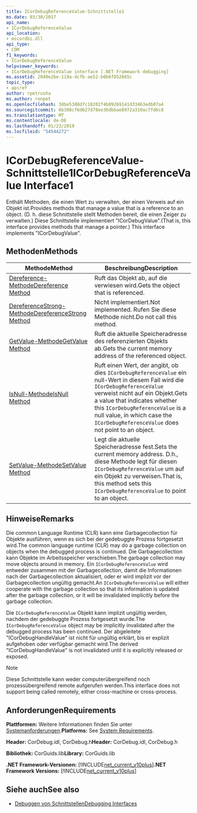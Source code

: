 ```yaml
---
title: ICorDebugReferenceValue-Schnittstelle1
ms.date: 03/30/2017
api_name:
- ICorDebugReferenceValue
api_location:
- mscordbi.dll
api_type:
- COM
f1_keywords:
- ICorDebugReferenceValue
helpviewer_keywords:
- ICorDebugReferenceValue interface [.NET Framework debugging]
ms.assetid: 2040e2be-119a-4cfb-ae52-b0b6f052665c
topic_type:
- apiref
author: rpetrusha
ms.author: ronpet
ms.openlocfilehash: 3dbe5388d7c18202f4b89269141d33463edb07a4
ms.sourcegitcommit: 6b308cf6d627d78ee36dbbae8972a310ac7fd6c8
ms.translationtype: MT
ms.contentlocale: de-DE
ms.lasthandoff: 01/23/2019
ms.locfileid: "54544272"
---
```

# <a name="icordebugreferencevalue-interface1"></a><span data-ttu-id="f7dd0-102">ICorDebugReferenceValue-Schnittstelle1</span><span class="sxs-lookup"><span data-stu-id="f7dd0-102">ICorDebugReferenceValue Interface1</span></span>
<span data-ttu-id="f7dd0-103">Enthält Methoden, die einen Wert zu verwalten, der einen Verweis auf ein Objekt ist.</span><span class="sxs-lookup"><span data-stu-id="f7dd0-103">Provides methods that manage a value that is a reference to an object.</span></span> <span data-ttu-id="f7dd0-104">(D. h. diese Schnittstelle stellt Methoden bereit, die einen Zeiger zu verwalten.) Diese Schnittstelle implementiert "ICorDebugValue".</span><span class="sxs-lookup"><span data-stu-id="f7dd0-104">(That is, this interface provides methods that manage a pointer.) This interface implements "ICorDebugValue".</span></span>  
  
## <a name="methods"></a><span data-ttu-id="f7dd0-105">Methoden</span><span class="sxs-lookup"><span data-stu-id="f7dd0-105">Methods</span></span>  
  
|<span data-ttu-id="f7dd0-106">Methode</span><span class="sxs-lookup"><span data-stu-id="f7dd0-106">Method</span></span>|<span data-ttu-id="f7dd0-107">Beschreibung</span><span class="sxs-lookup"><span data-stu-id="f7dd0-107">Description</span></span>|  
|------------|-----------------|  
|[<span data-ttu-id="f7dd0-108">Dereference-Methode</span><span class="sxs-lookup"><span data-stu-id="f7dd0-108">Dereference Method</span></span>](../../../../docs/framework/unmanaged-api/debugging/icordebugreferencevalue-dereference-method.md)|<span data-ttu-id="f7dd0-109">Ruft das Objekt ab, auf die verwiesen wird.</span><span class="sxs-lookup"><span data-stu-id="f7dd0-109">Gets the object that is referenced.</span></span>|  
|[<span data-ttu-id="f7dd0-110">DereferenceStrong-Methode</span><span class="sxs-lookup"><span data-stu-id="f7dd0-110">DereferenceStrong Method</span></span>](../../../../docs/framework/unmanaged-api/debugging/icordebugreferencevalue-dereferencestrong-method.md)|<span data-ttu-id="f7dd0-111">Nicht implementiert.</span><span class="sxs-lookup"><span data-stu-id="f7dd0-111">Not implemented.</span></span> <span data-ttu-id="f7dd0-112">Rufen Sie diese Methode nicht.</span><span class="sxs-lookup"><span data-stu-id="f7dd0-112">Do not call this method.</span></span>|  
|[<span data-ttu-id="f7dd0-113">GetValue-Methode</span><span class="sxs-lookup"><span data-stu-id="f7dd0-113">GetValue Method</span></span>](../../../../docs/framework/unmanaged-api/debugging/icordebugreferencevalue-getvalue-method.md)|<span data-ttu-id="f7dd0-114">Ruft die aktuelle Speicheradresse des referenzierten Objekts ab.</span><span class="sxs-lookup"><span data-stu-id="f7dd0-114">Gets the current memory address of the referenced object.</span></span>|  
|[<span data-ttu-id="f7dd0-115">IsNull-Methode</span><span class="sxs-lookup"><span data-stu-id="f7dd0-115">IsNull Method</span></span>](../../../../docs/framework/unmanaged-api/debugging/icordebugreferencevalue-isnull-method.md)|<span data-ttu-id="f7dd0-116">Ruft einen Wert, der angibt, ob dies `ICorDebugReferenceValue` ein null-Wert in diesem Fall wird die `ICorDebugReferenceValue` verweist nicht auf ein Objekt.</span><span class="sxs-lookup"><span data-stu-id="f7dd0-116">Gets a value that indicates whether this `ICorDebugReferenceValue` is a null value, in which case the `ICorDebugReferenceValue` does not point to an object.</span></span>|  
|[<span data-ttu-id="f7dd0-117">SetValue-Methode</span><span class="sxs-lookup"><span data-stu-id="f7dd0-117">SetValue Method</span></span>](../../../../docs/framework/unmanaged-api/debugging/icordebugreferencevalue-setvalue-method.md)|<span data-ttu-id="f7dd0-118">Legt die aktuelle Speicheradresse fest.</span><span class="sxs-lookup"><span data-stu-id="f7dd0-118">Sets the current memory address.</span></span> <span data-ttu-id="f7dd0-119">D.h., diese Methode legt für diesen `ICorDebugReferenceValue` um auf ein Objekt zu verweisen.</span><span class="sxs-lookup"><span data-stu-id="f7dd0-119">That is, this method sets this `ICorDebugReferenceValue` to point to an object.</span></span>|  
  
## <a name="remarks"></a><span data-ttu-id="f7dd0-120">Hinweise</span><span class="sxs-lookup"><span data-stu-id="f7dd0-120">Remarks</span></span>  
 <span data-ttu-id="f7dd0-121">Die common Language Runtime (CLR) kann eine Garbagecollection für Objekte ausführen, wenn es sich bei der gedebuggte Prozess fortgesetzt wird.</span><span class="sxs-lookup"><span data-stu-id="f7dd0-121">The common language runtime (CLR) may do a garbage collection on objects when the debugged process is continued.</span></span> <span data-ttu-id="f7dd0-122">Die Garbagecollection kann Objekte im Arbeitsspeicher verschieben.</span><span class="sxs-lookup"><span data-stu-id="f7dd0-122">The garbage collection may move objects around in memory.</span></span> <span data-ttu-id="f7dd0-123">Ein `ICorDebugReferenceValue` wird entweder zusammen mit der Garbagecollection, damit die Informationen nach der Garbagecollection aktualisiert, oder er wird implizit vor der Garbagecollection ungültig gemacht.</span><span class="sxs-lookup"><span data-stu-id="f7dd0-123">An `ICorDebugReferenceValue` will either cooperate with the garbage collection so that its information is updated after the garbage collection, or it will be invalidated implicitly before the garbage collection.</span></span>  
  
 <span data-ttu-id="f7dd0-124">Die `ICorDebugReferenceValue` Objekt kann implizit ungültig werden, nachdem der gedebuggte Prozess fortgesetzt wurde.</span><span class="sxs-lookup"><span data-stu-id="f7dd0-124">The `ICorDebugReferenceValue` object may be implicitly invalidated after the debugged process has been continued.</span></span> <span data-ttu-id="f7dd0-125">Der abgeleitete "ICorDebugHandleValue" ist nicht für ungültig erklärt, bis er explizit aufgehoben oder verfügbar gemacht wird.</span><span class="sxs-lookup"><span data-stu-id="f7dd0-125">The derived "ICorDebugHandleValue" is not invalidated until it is explicitly released or exposed.</span></span>  
  
> [!NOTE]
>  <span data-ttu-id="f7dd0-126">Diese Schnittstelle kann weder computerübergreifend noch prozessübergreifend remote aufgerufen werden.</span><span class="sxs-lookup"><span data-stu-id="f7dd0-126">This interface does not support being called remotely, either cross-machine or cross-process.</span></span>  
  
## <a name="requirements"></a><span data-ttu-id="f7dd0-127">Anforderungen</span><span class="sxs-lookup"><span data-stu-id="f7dd0-127">Requirements</span></span>  
 <span data-ttu-id="f7dd0-128">**Plattformen:** Weitere Informationen finden Sie unter [Systemanforderungen](../../../../docs/framework/get-started/system-requirements.md).</span><span class="sxs-lookup"><span data-stu-id="f7dd0-128">**Platforms:** See [System Requirements](../../../../docs/framework/get-started/system-requirements.md).</span></span>  
  
 <span data-ttu-id="f7dd0-129">**Header:** CorDebug.idl, CorDebug.h</span><span class="sxs-lookup"><span data-stu-id="f7dd0-129">**Header:** CorDebug.idl, CorDebug.h</span></span>  
  
 <span data-ttu-id="f7dd0-130">**Bibliothek:** CorGuids.lib</span><span class="sxs-lookup"><span data-stu-id="f7dd0-130">**Library:** CorGuids.lib</span></span>  
  
 <span data-ttu-id="f7dd0-131">**.NET Framework-Versionen:** [!INCLUDE[net_current_v10plus](../../../../includes/net-current-v10plus-md.md)]</span><span class="sxs-lookup"><span data-stu-id="f7dd0-131">**.NET Framework Versions:** [!INCLUDE[net_current_v10plus](../../../../includes/net-current-v10plus-md.md)]</span></span>  
  
## <a name="see-also"></a><span data-ttu-id="f7dd0-132">Siehe auch</span><span class="sxs-lookup"><span data-stu-id="f7dd0-132">See also</span></span>


- [<span data-ttu-id="f7dd0-133">Debuggen von Schnittstellen</span><span class="sxs-lookup"><span data-stu-id="f7dd0-133">Debugging Interfaces</span></span>](../../../../docs/framework/unmanaged-api/debugging/debugging-interfaces.md)
